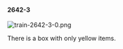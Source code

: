 #### 2642-3
![train-2642-3-0.png](https://github.com/lil-lab/nlvr/raw/master/nlvr/train/images/56/train-2642-3-0.png "train-2642-3-0.png")

There is a box with only yellow items.